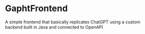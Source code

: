 # GaphtFrontend

A simple frontend that basically replicates ChatGPT using a custom backend built in Java and connected to OpenAPI